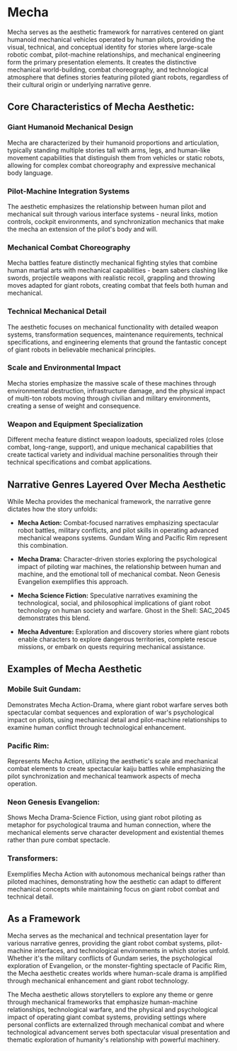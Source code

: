 # Mecha

Mecha serves as the aesthetic framework for narratives centered on giant humanoid mechanical vehicles operated by human pilots, providing the visual, technical, and conceptual identity for stories where large-scale robotic combat, pilot-machine relationships, and mechanical engineering form the primary presentation elements. It creates the distinctive mechanical world-building, combat choreography, and technological atmosphere that defines stories featuring piloted giant robots, regardless of their cultural origin or underlying narrative genre.

## Core Characteristics of Mecha Aesthetic:

### Giant Humanoid Mechanical Design

Mecha are characterized by their humanoid proportions and articulation, typically standing multiple stories tall with arms, legs, and human-like movement capabilities that distinguish them from vehicles or static robots, allowing for complex combat choreography and expressive mechanical body language.

### Pilot-Machine Integration Systems

The aesthetic emphasizes the relationship between human pilot and mechanical suit through various interface systems - neural links, motion controls, cockpit environments, and synchronization mechanics that make the mecha an extension of the pilot's body and will.

### Mechanical Combat Choreography

Mecha battles feature distinctly mechanical fighting styles that combine human martial arts with mechanical capabilities - beam sabers clashing like swords, projectile weapons with realistic recoil, grappling and throwing moves adapted for giant robots, creating combat that feels both human and mechanical.

### Technical Mechanical Detail

The aesthetic focuses on mechanical functionality with detailed weapon systems, transformation sequences, maintenance requirements, technical specifications, and engineering elements that ground the fantastic concept of giant robots in believable mechanical principles.

### Scale and Environmental Impact

Mecha stories emphasize the massive scale of these machines through environmental destruction, infrastructure damage, and the physical impact of multi-ton robots moving through civilian and military environments, creating a sense of weight and consequence.

### Weapon and Equipment Specialization

Different mecha feature distinct weapon loadouts, specialized roles (close combat, long-range, support), and unique mechanical capabilities that create tactical variety and individual machine personalities through their technical specifications and combat applications.

## Narrative Genres Layered Over Mecha Aesthetic

While Mecha provides the mechanical framework, the narrative genre dictates how the story unfolds:

- **Mecha Action:** Combat-focused narratives emphasizing spectacular robot battles, military conflicts, and pilot skills in operating advanced mechanical weapons systems. Gundam Wing and Pacific Rim represent this combination.

- **Mecha Drama:** Character-driven stories exploring the psychological impact of piloting war machines, the relationship between human and machine, and the emotional toll of mechanical combat. Neon Genesis Evangelion exemplifies this approach.

- **Mecha Science Fiction:** Speculative narratives examining the technological, social, and philosophical implications of giant robot technology on human society and warfare. Ghost in the Shell: SAC_2045 demonstrates this blend.

- **Mecha Adventure:** Exploration and discovery stories where giant robots enable characters to explore dangerous territories, complete rescue missions, or embark on quests requiring mechanical assistance.

## Examples of Mecha Aesthetic

### Mobile Suit Gundam:

Demonstrates Mecha Action-Drama, where giant robot warfare serves both spectacular combat sequences and exploration of war's psychological impact on pilots, using mechanical detail and pilot-machine relationships to examine human conflict through technological enhancement.

### Pacific Rim:

Represents Mecha Action, utilizing the aesthetic's scale and mechanical combat elements to create spectacular kaiju battles while emphasizing the pilot synchronization and mechanical teamwork aspects of mecha operation.

### Neon Genesis Evangelion:

Shows Mecha Drama-Science Fiction, using giant robot piloting as metaphor for psychological trauma and human connection, where the mechanical elements serve character development and existential themes rather than pure combat spectacle.

### Transformers:

Exemplifies Mecha Action with autonomous mechanical beings rather than piloted machines, demonstrating how the aesthetic can adapt to different mechanical concepts while maintaining focus on giant robot combat and technical detail.

## As a Framework

Mecha serves as the mechanical and technical presentation layer for various narrative genres, providing the giant robot combat systems, pilot-machine interfaces, and technological environments in which stories unfold. Whether it's the military conflicts of Gundam series, the psychological exploration of Evangelion, or the monster-fighting spectacle of Pacific Rim, the Mecha aesthetic creates worlds where human-scale drama is amplified through mechanical enhancement and giant robot technology.

The Mecha aesthetic allows storytellers to explore any theme or genre through mechanical frameworks that emphasize human-machine relationships, technological warfare, and the physical and psychological impact of operating giant combat systems, providing settings where personal conflicts are externalized through mechanical combat and where technological advancement serves both spectacular visual presentation and thematic exploration of humanity's relationship with powerful machinery.

